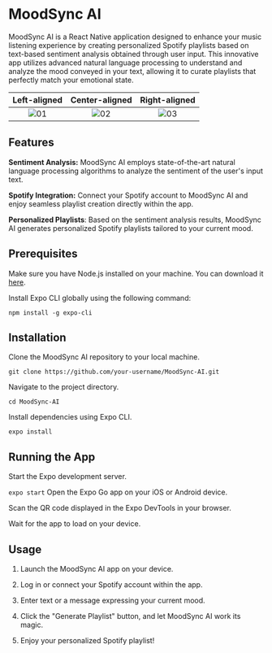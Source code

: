 # MoodSync AI
MoodSync AI is a React Native application designed to enhance your music listening experience by creating personalized Spotify playlists based on text-based sentiment analysis obtained through user input. This innovative app utilizes advanced natural language processing to understand and analyze the mood conveyed in your text, allowing it to curate playlists that perfectly match your emotional state.


| Left-aligned | Center-aligned | Right-aligned |
|     :---:      |     :---:      |     :---:      |
| ![01](https://github.com/cibarbia05/MoodSync-AI/assets/84081765/9b72b73f-a61a-47e2-8396-1da5393f7837)   | ![02](https://github.com/cibarbia05/MoodSync-AI/assets/84081765/4e59f0af-8503-4d2c-b18e-99563817c6a4)     |![03](https://github.com/cibarbia05/MoodSync-AI/assets/84081765/b6d1d950-407b-43b6-a9c2-bef513ca5b10)    |


## Features
**Sentiment Analysis:** MoodSync AI employs state-of-the-art natural language processing algorithms to analyze the sentiment of the user's input text.

**Spotify Integration:** Connect your Spotify account to MoodSync AI and enjoy seamless playlist creation directly within the app.

**Personalized Playlists**: Based on the sentiment analysis results, MoodSync AI generates personalized Spotify playlists tailored to your current mood.


## Prerequisites
Make sure you have Node.js installed on your machine. You can download it [here](https://nodejs.org/en).

Install Expo CLI globally using the following command:

`npm install -g expo-cli`

## Installation
Clone the MoodSync AI repository to your local machine.

`git clone https://github.com/your-username/MoodSync-AI.git`

Navigate to the project directory.

`cd MoodSync-AI`

Install dependencies using Expo CLI.

`expo install`

## Running the App
Start the Expo development server.

`expo start`
Open the Expo Go app on your iOS or Android device.

Scan the QR code displayed in the Expo DevTools in your browser.

Wait for the app to load on your device.


## Usage
1. Launch the MoodSync AI app on your device.

2. Log in or connect your Spotify account within the app.

3. Enter text or a message expressing your current mood.

4. Click the "Generate Playlist" button, and let MoodSync AI work its magic.

5. Enjoy your personalized Spotify playlist!
